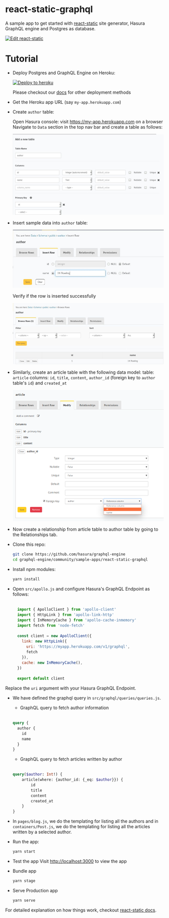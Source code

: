 # react-static-graphql

A sample app to get started with [react-static](https://github.com/nozzle/react-static) site generator, Hasura GraphQL engine and Postgres as database.

[![Edit react-static](https://codesandbox.io/static/img/play-codesandbox.svg)](https://codesandbox.io/s/github/hasura/graphql-engine/tree/master/community/sample-apps/react-static-graphql?fontsize=14)

# Tutorial

- Deploy Postgres and GraphQL Engine on Heroku:
  
  [![Deploy to
  heroku](https://www.herokucdn.com/deploy/button.svg)](https://heroku.com/deploy?template=https://github.com/hasura/graphql-engine-heroku)

  Please checkout our [docs](https://hasura.io/docs/latest/graphql/core/deployment/index.html) for other deployment methods

- Get the Heroku app URL (say `my-app.herokuapp.com`)
- Create `author` table:
  
  Open Hasura console: visit https://my-app.herokuapp.com on a browser  
  Navigate to `Data` section in the top nav bar and create a table as follows:

  ![Create author table](../gatsby-postgres-graphql/assets/add_table.jpg)

- Insert sample data into `author` table:

  ![Insert data into author table](../gatsby-postgres-graphql/assets/insert_data.jpg)

  Verify if the row is inserted successfully

  ![Insert data into author table](../gatsby-postgres-graphql/assets/browse_rows.jpg)

- Similarly, create an article table with the following data model:
table: `article`
columns: `id`, `title`, `content`, `author_id` (foreign key to `author` table's `id`) and `created_at`

  ![Create foreign key for author_id column to author's id](./assets/author_fk.png)

- Now create a relationship from article table to author table by going to the Relationships tab.

- Clone this repo:
  ```bash
  git clone https://github.com/hasura/graphql-engine
  cd graphql-engine/community/sample-apps/react-static-graphql
  ```

- Install npm modules:
  ```bash
  yarn install
  ```

- Open `src/apollo.js` and configure Hasura's GraphQL Endpoint as follows: 
  ```js

    import { ApolloClient } from 'apollo-client'
    import { HttpLink } from 'apollo-link-http'
    import { InMemoryCache } from 'apollo-cache-inmemory'
    import fetch from 'node-fetch'

    const client = new ApolloClient({
      link: new HttpLink({
        uri: 'https://myapp.herokuapp.com/v1/graphql',
        fetch
      }),
      cache: new InMemoryCache(),
    })

    export default client

  ```
Replace the `uri` argument with your Hasura GraphQL Endpoint.

- We have defined the graphql query in `src/graphql/queries/queries.js`. 
    - GraphQL query to fetch author information

    ```graphql

    query {
      author {
        id
        name
      }
    }

    ```

    - GraphQL query to fetch articles written by author

    ```graphql

    query($author: Int!) {
        article(where: {author_id: {_eq: $author}}) {
            id
            title
            content
            created_at
        }
    }

    ```

- In `pages/blog.js`, we do the templating for listing all the authors and in `containers/Post.js`, we do the templating for listing all the articles written by a selected author.

- Run the app:
  ```bash
  yarn start
  ```
- Test the app
  Visit [http://localhost:3000](http://localhost:3000) to view the app

- Bundle app
  ```bash
  yarn stage
  ```
- Serve Production app
  ```bash
  yarn serve
  ```

For detailed explanation on how things work, checkout [react-static docs](https://github.com/nozzle/react-static).
